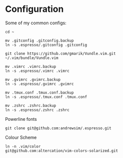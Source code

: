 # Configuration

Some of my common configs:

```
cd ~

mv .gitconfig .gitconfig.backup
ln -s .espresso/.gitconfig .gitconfig

git clone https://github.com/gmarik/Vundle.vim.git ~/.vim/bundle/Vundle.vim

mv .vimrc .vimrc.backup
ln -s .espresso/.vimrc .vimrc

mv .gvimrc .gvimrc.backup
ln -s .espresso/.gvimrc .gvimrc

mv .tmux.conf .tmux.conf.backup
ln -s .espresso/.tmux.conf .tmux.conf

mv .zshrc .zshrc.backup 
ln -s .espresso/.zshrc .zshrc
```

Powerline fonts
```
git clone git@github.com:andrewsim/.espresso.git
```

Colour Scheme
```
ln -n .vim/color
git@github.com:altercation/vim-colors-solarized.git
```
